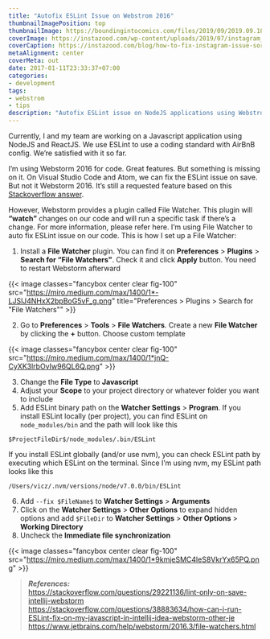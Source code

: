 ```yaml
---
title: "Autofix ESLint Issue on Webstrom 2016"
thumbnailImagePosition: top
thumbnailImage: https://boundingintocomics.com/files/2019/09/2019.09.18-05.47-boundingintocomics-5d826db3a30f6.png
coverImage: https://instazood.com/wp-content/uploads/2019/07/instagram_issue_sory_something_went_wrong-1050x550.jpg
coverCaption: https://instazood.com/blog/how-to-fix-instagram-issue-sorry-something-went-wrong/
metaAlignment: center
coverMeta: out
date: 2017-01-11T23:33:37+07:00
categories:
- development
tags:
- webstrom
- tips
description: "Autofix ESLint issue on NodeJS applications using Webstrom's File Watcher"
---
```


Currently, I and my team are working on a Javascript application using NodeJS and ReactJS. We use ESLint to use a coding standard with AirBnB config. We’re satisfied with it so far.
<!--more-->

I’m using Webstorm 2016 for code. Great features. But something is missing on it. On Visual Studio Code and Atom, we can fix the ESLint issue on save. But not it Webstorm 2016. It’s still a requested feature based on this [Stackoverflow answer](http://stackoverflow.com/a/29231841/2763662).

However, Webstorm provides a plugin called File Watcher. This plugin will **“watch”** changes on our code and will run a specific task if there’s a change. For more information, please refer here. I’m using File Watcher to auto fix ESLint issue on our code. This is how I set up a File Watcher:

1. Install a **File Watcher** plugin. You can find it on **Preferences** > **Plugins** > **Search for “File Watchers"**. Check it and click **Apply** button. You need to restart Webstorm afterward

{{< image classes="fancybox center clear fig-100" src="https://miro.medium.com/max/1400/1*-LJSlJ4NHxX2bpBoG5vF_g.png" title="Preferences > Plugins > Search for \"File Watchers\"" >}}

2. Go to **Preferences** > **Tools** > **File Watchers**. Create a new **File Watcher** by clicking the **+** button. Choose custom template

{{< image classes="fancybox center clear fig-100" src="https://miro.medium.com/max/1400/1*jnQ-CyXK3lrbOvIw96QL6Q.png" >}}

3. Change the **File Type** to **Javascript**
4. Adjust your **Scope** to your project directory or whatever folder you want to include
5. Add ESLint binary path on the **Watcher Settings** > **Program**. If you install ESLint locally (per project), you can find ESLint on `node_modules/bin` and the path will look like this

```shell
$ProjectFileDir$/node_modules/.bin/ESLint
```

If you install ESLint globally (and/or use nvm), you can check ESLint path by executing which ESLint on the terminal. Since I’m using nvm, my ESLint path looks like this

```shell
/Users/vicz/.nvm/versions/node/v7.0.0/bin/ESLint
```

6. Add `--fix $FileName$` to **Watcher Settings** > **Arguments**
7. Click on the **Watcher Settings** > **Other Options** to expand hidden options and add `$FileDir` to **Watcher Settings** > **Other Options** > **Working Directory**
8. Uncheck the **Immediate file synchronization**

{{< image classes="fancybox center clear fig-100" src="https://miro.medium.com/max/1400/1*9kmjeSMC4leS8VkrYx65PQ.png" >}}

> ***References:*** \
> https://stackoverflow.com/questions/29221136/lint-only-on-save-intellij-webstorm \
> https://stackoverflow.com/questions/38883634/how-can-i-run-ESLint-fix-on-my-javascript-in-intellij-idea-webstorm-other-je \
> https://www.jetbrains.com/help/webstorm/2016.3/file-watchers.html
